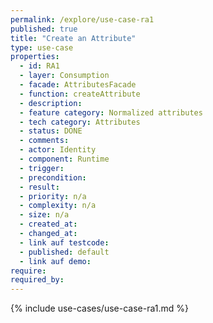 ```yaml
---
permalink: /explore/use-case-ra1
published: true
title: "Create an Attribute"
type: use-case
properties:
  - id: RA1
  - layer: Consumption
  - facade: AttributesFacade
  - function: createAttribute
  - description:
  - feature category: Normalized attributes
  - tech category: Attributes
  - status: DONE
  - comments:
  - actor: Identity
  - component: Runtime
  - trigger:
  - precondition:
  - result:
  - priority: n/a
  - complexity: n/a
  - size: n/a
  - created_at:
  - changed_at:
  - link auf testcode:
  - published: default
  - link auf demo:
require:
required_by:
---
```


{% include use-cases/use-case-ra1.md %}
